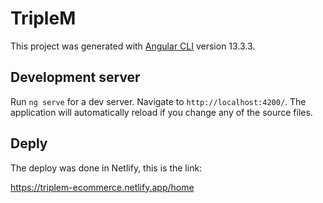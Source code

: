 # TripleM

This project was generated with [Angular CLI](https://github.com/angular/angular-cli) version 13.3.3.

## Development server

Run `ng serve` for a dev server. Navigate to `http://localhost:4200/`. The application will automatically reload if you change any of the source files.

## Deply

The deploy was done in Netlify, this is the link:

https://triplem-ecommerce.netlify.app/home

